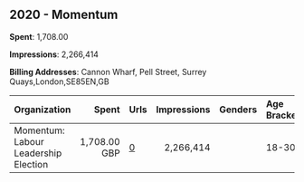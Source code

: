## 2020 - Momentum 
**Spent**: 1,708.00

**Impressions**: 2,266,414

**Billing Addresses**: Cannon Wharf, Pell Street, Surrey Quays,London,SE85EN,GB

|Organization|Spent|Urls|Impressions|Genders|Age Brackets|Country Codes|
|:---|---:|:---|---:|:---|:---|:---|
|Momentum: Labour Leadership Election|1,708.00 GBP|[0](https://www.snap.com/political-ads/asset/29d62fa42d9a515aaf755021329941e3b5b4a00294f9a67755167dfd37ec4f84?mediaType=mp4)|2,266,414||18-30|united kingdom|
